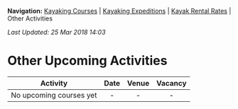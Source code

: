 **Navigation:** [Kayaking Courses](index) &#124; [Kayaking Expeditions](expedition) &#124; [Kayak Rental Rates](rental) &#124; Other Activities

_Last Updated: 25 Mar 2018 14:03_
# Other Upcoming Activities

Activity | Date | Venue | Vacancy
:---:|:---:|:---:|:---:
No upcoming courses yet|-|-|-

